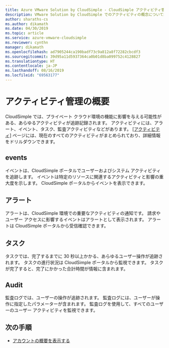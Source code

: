 ```yaml
---
title: Azure VMware Solution by CloudSimple - CloudSimple アクティビティ管理
description: VMware Solution by CloudSimple でのアクティビティの概念について説明します
author: sharaths-cs
ms.author: dikamath
ms.date: 04/30/2019
ms.topic: article
ms.service: azure-vmware-cloudsimple
ms.reviewer: cynthn
manager: dikamath
ms.openlocfilehash: ad7905244ca190badf73c9a812a8f72282cbcdf3
ms.sourcegitcommit: 39d95a11d5937364ca0b01d8ba099752c4128827
ms.translationtype: HT
ms.contentlocale: ja-JP
ms.lasthandoff: 08/16/2019
ms.locfileid: "69563177"
---
```

# <a name="activity-management-overview"></a>アクティビティ管理の概要

CloudSimple では、プライベート クラウド環境の機能に影響を与える可能性がある、あらゆるアクティビティが追跡記録されます。 アクティビティには、アラート、イベント、タスク、監査アクティビティなどがあります。 [[アクティビティ]](monitor-activity.md) ページには、現在のすべてのアクティビティがまとめられており、詳細情報をドリルダウンできます。

## <a name="events"></a>events

イベントは、CloudSimple ポータルでユーザーおよびシステム アクティビティを追跡します。 イベントは特定のリソースに関連するアクティビティと影響の重大度を示します。  CloudSimple ポータルからイベントを表示できます。

## <a name="alerts"></a>アラート

アラートは、CloudSimple 環境での重要なアクティビティの通知です。 請求やユーザー アクセスに影響するイベントはアラートとして表示されます。  アラートは CloudSimple ポータルから受信確認できます。

## <a name="tasks"></a>タスク

タスクでは、完了するまでに 30 秒以上かかる、あらゆるユーザー操作が追跡されます。 タスクの進行状況は CloudSimple ポータルから監視できます。  タスクが完了すると、完了にかかった合計時間が情報に含まれます。

## <a name="audit"></a>Audit

監査ログでは、ユーザーの操作が追跡されます。 監査ログには、ユーザーが操作に指定したパラメーターが含まれます。  監査ログを使用して、すべてのユーザーのユーザー アクティビティを監視できます。

## <a name="next-steps"></a>次の手順

* [アカウントの概要を表示する](account.md)